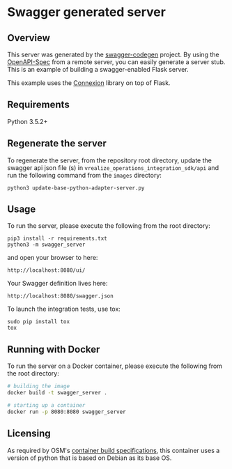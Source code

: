 # Swagger generated server

## Overview
This server was generated by the [swagger-codegen](https://github.com/swagger-api/swagger-codegen) project. By using the
[OpenAPI-Spec](https://github.com/swagger-api/swagger-core/wiki) from a remote server, you can easily generate a server stub.  This
is an example of building a swagger-enabled Flask server.

This example uses the [Connexion](https://github.com/zalando/connexion) library on top of Flask.

## Requirements
Python 3.5.2+

## Regenerate the server
To regenerate the server, from the repository root directory, update the swagger api json file (s)
in `vrealize_operations_integration_sdk/api` and run the following command from the `images` directory:
```
python3 update-base-python-adapter-server.py
```

## Usage
To run the server, please execute the following from the root directory:

```
pip3 install -r requirements.txt
python3 -m swagger_server
```

and open your browser to here:

```
http://localhost:8080/ui/
```

Your Swagger definition lives here:

```
http://localhost:8080/swagger.json
```

To launch the integration tests, use tox:
```
sudo pip install tox
tox
```

## Running with Docker

To run the server on a Docker container, please execute the following from the root directory:

```bash
# building the image
docker build -t swagger_server .

# starting up a container
docker run -p 8080:8080 swagger_server
```

## Licensing

As required by OSM's [container build specifications](https://onevmw.sharepoint.com/:w:/s/container-build-specification/EVljkfvbAllMvOQEdp1t2h8B2oTWMx2ZyPWWplKEESKaBw?e=U1njsq), this container uses a version of python that is based on Debian as its base OS.
